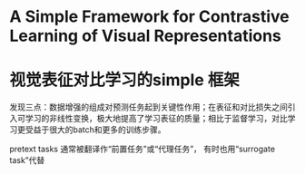 # A Simple Framework for Contrastive Learning of Visual Representations



# 视觉表征对比学习的simple 框架



发现三点：数据增强的组成对预测任务起到关键性作用；在表征和对比损失之间引入可学习的非线性变换，极大地提高了学习表征的质量；相比于监督学习，对比学习更受益于很大的batch和更多的训练步骤。

pretext tasks 通常被翻译作“前置任务”或“代理任务”， 有时也用“surrogate task”代替

